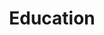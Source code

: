 ---
<!-- layout: team -->
title: Education
description: Description and list of education activities
permalink: /education/
---